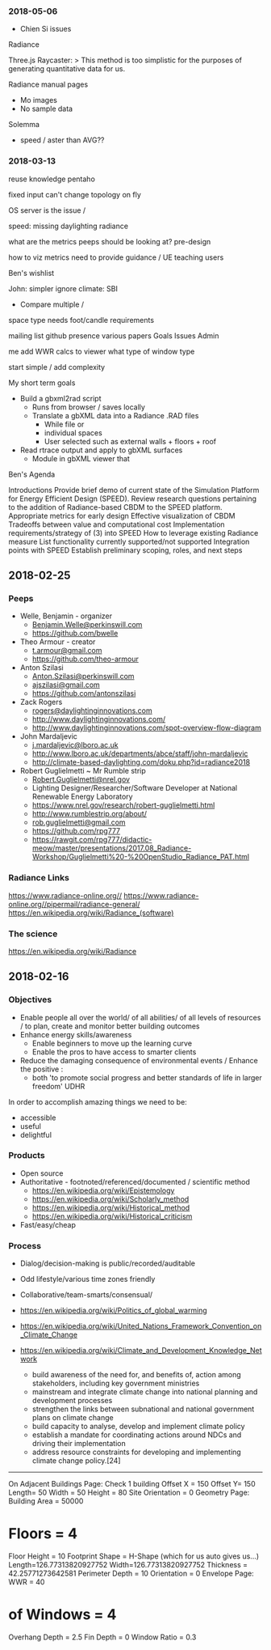 

### 2018-05-06

* Chien Si issues

Radiance

Three.js Raycaster: > This method is too simplistic for the purposes of generating quantitative data for us.

Radiance manual pages
* Mo images
* No sample data


Solemma
* speed / aster than AVG??


### 2018-03-13

reuse knowledge
pentaho

fixed input
can't change topology on fly

OS server is the issue /

speed: missing daylighting
radiance

what are the metrics peeps should be looking at? pre-design

how to viz metrics
need to provide guidance / UE
teaching users

Ben's wishlist

John: simpler ignore climate: SBI

- Compare multiple /

space type needs foot/candle requirements


mailing list
github presence
various papers
	Goals
	Issues
	Admin

me
add WWR calcs to viewer
what type of window type

start simple / add complexity



My short term goals

* Build a gbxml2rad script
	* Runs from browser / saves locally
	* Translate a gbXML data into a Radiance .RAD files
		* While file or
		* individual spaces
		* User selected such as external walls + floors + roof
* Read rtrace output and apply to gbXML surfaces
	* Module in gbXML viewer that


Ben's Agenda

Introductions
Provide brief demo of current state of the Simulation Platform for Energy Efficient Design (SPEED).
Review research questions pertaining to the addition of Radiance-based CBDM to the SPEED platform.
	Appropriate metrics for early design
	Effective visualization of CBDM
	Tradeoffs between value and computational cost
Implementation requirements/strategy of (3) into SPEED
	How to leverage existing Radiance measure
	List functionality currently supported/not supported
	Integration points with SPEED
Establish preliminary scoping, roles, and next steps


## 2018-02-25

### Peeps

* Welle, Benjamin - organizer
	* Benjamin.Welle@perkinswill.com
	* https://github.com/bwelle
* Theo Armour - creator
	* t.armour@gmail.com
	* https://github.com/theo-armour
* Anton Szilasi
	* Anton.Szilasi@perkinswill.com
	* ajszilasi@gmail.com
	* https://github.com/antonszilasi
* Zack Rogers
	* rogers@daylightinginnovations.com
	* http://www.daylightinginnovations.com/
	* http://www.daylightinginnovations.com/spot-overview-flow-diagram
* John Mardaljevic
	* j.mardaljevic@lboro.ac.uk
	* http://www.lboro.ac.uk/departments/abce/staff/john-mardaljevic
	* http://climate-based-daylighting.com/doku.php?id=radiance2018
* Robert Guglielmetti ~ Mr Rumble strip
	* Robert.Guglielmetti@nrel.gov
	* Lighting Designer/Researcher/Software Developer at National Renewable Energy Laboratory
	* https://www.nrel.gov/research/robert-guglielmetti.html
	* http://www.rumblestrip.org/about/
	* rob.guglielmetti@gmail.com
	* https://github.com/rpg777
	* https://rawgit.com/rpg777/didactic-meow/master/presentations/2017.08_Radiance-Workshop/Guglielmetti%20-%20OpenStudio_Radiance_PAT.html

### Radiance Links

https://www.radiance-online.org//
https://www.radiance-online.org//pipermail/radiance-general/
https://en.wikipedia.org/wiki/Radiance_(software)

### The science
https://en.wikipedia.org/wiki/Radiance


## 2018-02-16


### Objectives

* Enable people all over the world/ of all abilities/ of all levels of resources / to plan, create and monitor better building outcomes
* Enhance energy skills/awareness
	* Enable beginners to move up the learning curve
	* Enable the pros to have access to smarter clients
* Reduce the damaging consequence of environmental events / Enhance the positive :
	* both 'to promote social progress and better standards of life in larger freedom' UDHR

In order to accomplish amazing things we need to be:

* accessible
* useful
* delightful

### Products
* Open source
* Authoritative - footnoted/referenced/documented / scientific method
	* https://en.wikipedia.org/wiki/Epistemology
	* https://en.wikipedia.org/wiki/Scholarly_method
	* https://en.wikipedia.org/wiki/Historical_method
	* https://en.wikipedia.org/wiki/Historical_criticism
* Fast/easy/cheap

### Process
* Dialog/decision-making is public/recorded/auditable
* Odd lifestyle/various time zones friendly
* Collaborative/team-smarts/consensual/

* <https://en.wikipedia.org/wiki/Politics_of_global_warming>
* <https://en.wikipedia.org/wiki/United_Nations_Framework_Convention_on_Climate_Change>
* <https://en.wikipedia.org/wiki/Climate_and_Development_Knowledge_Network>
	* build awareness of the need for, and benefits of, action among stakeholders, including key government ministries
	* mainstream and integrate climate change into national planning and development processes
	* strengthen the links between subnational and national government plans on climate change
	* build capacity to analyse, develop and implement climate policy
	* establish a mandate for coordinating actions around NDCs and driving their implementation
	* address resource constraints for developing and implementing climate change policy.[24]

***

On Adjacent Buildings Page:
Check 1 building
Offset X = 150
Offset Y= 150
Length= 50
Width = 50
Height = 80
Site Orientation = 0
Geometry Page:
Building Area = 50000
# Floors = 4
Floor Height = 10
Footprint Shape = H-Shape (which for us auto gives us…)
Length=126.77313820927752
Width=126.77313820927752
Thickness = 42.25771273642581
Perimeter Depth = 10
Orientation = 0
Envelope Page:
WWR = 40
# of Windows = 4
Overhang Depth = 2.5
Fin Depth = 0
Window Ratio = 0.3